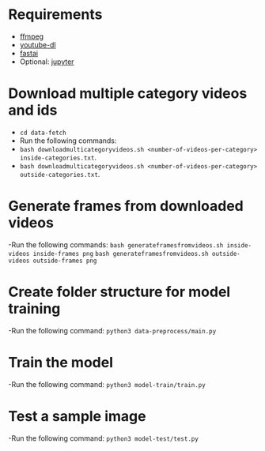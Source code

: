 

# Requirements
- [ffmpeg](https://anaconda.org/conda-forge/ffmpeg)
- [youtube-dl](https://anaconda.org/conda-forge/youtube-dl)
- [fastai](https://anaconda.org/fastai/fastai)
- Optional: [jupyter](https://anaconda.org/anaconda/jupyter)

# Download multiple category videos and ids
- `cd data-fetch`
- Run the following commands:
- `bash downloadmulticategoryvideos.sh <number-of-videos-per-category> inside-categories.txt`.
- `bash downloadmulticategoryvideos.sh <number-of-videos-per-category> outside-categories.txt`.

# Generate frames from downloaded videos
-Run the following commands:
`bash generateframesfromvideos.sh inside-videos inside-frames png`
`bash generateframesfromvideos.sh outside-videos outside-frames png`

# Create folder structure for model training
-Run the following command:
`python3 data-preprocess/main.py`

# Train the model
-Run the following command:
`python3 model-train/train.py`

# Test a sample image
-Run the following command:
`python3 model-test/test.py`
